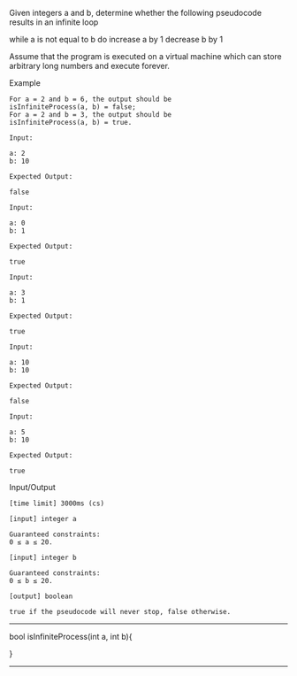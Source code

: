 Given integers a and b, determine whether the following pseudocode results in an infinite loop

while a is not equal to b do
  increase a by 1
  decrease b by 1

Assume that the program is executed on a virtual machine which can store arbitrary long numbers and execute forever.

Example

    For a = 2 and b = 6, the output should be
    isInfiniteProcess(a, b) = false;
    For a = 2 and b = 3, the output should be
    isInfiniteProcess(a, b) = true.

    Input:

    a: 2
    b: 10

    Expected Output:

    false

    Input:

    a: 0
    b: 1

    Expected Output:

    true

    Input:

    a: 3
    b: 1

    Expected Output:

    true

    Input:

    a: 10
    b: 10

    Expected Output:

    false

    Input:

    a: 5
    b: 10

    Expected Output:

    true

Input/Output

    [time limit] 3000ms (cs)

    [input] integer a

    Guaranteed constraints:
    0 ≤ a ≤ 20.

    [input] integer b

    Guaranteed constraints:
    0 ≤ b ≤ 20.

    [output] boolean

    true if the pseudocode will never stop, false otherwise.


********************************************************

bool isInfiniteProcess(int a, int b){


}

********************************************************
